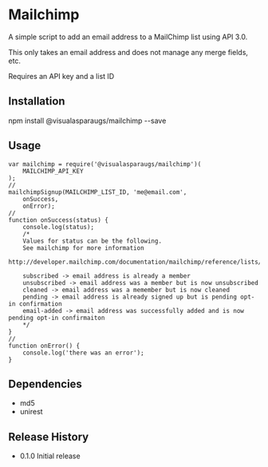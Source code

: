 Mailchimp
=========

A simple script to add an email address to a MailChimp list using API 3.0. 

This only takes an email address and does not manage any merge fields, etc.

Requires an API key and a list ID

## Installation

  npm install @visualasparaugs/mailchimp --save

## Usage

	var mailchimp = require('@visualasparaugs/mailchimp')(
	    MAILCHIMP_API_KEY
	);
	//
	mailchimpSignup(MAILCHIMP_LIST_ID, 'me@email.com',
	    onSuccess,
	    onError);
	//
	function onSuccess(status) {
	    console.log(status);
	    /*
	    Values for status can be the following.
	    See mailchimp for more information 
	    http://developer.mailchimp.com/documentation/mailchimp/reference/lists/members/
	    
	    subscribed -> email address is already a member
        unsubscribed -> email address was a member but is now unsubscribed
        cleaned -> email address was a memember but is now cleaned
        pending -> email address is already signed up but is pending opt-in confirmation
		email-added -> email address was successfully added and is now pending opt-in confirmaiton
	    */
	}
	//
	function onError() {
	    console.log('there was an error');
	}

## Dependencies

* md5
* unirest

## Release History

* 0.1.0 Initial release